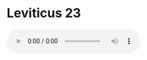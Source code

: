 # Leviticus 23

<audio controls>
  <source src="https://openbible.com/audio/hays/BSB_03_Lev_023_H.mp3" type="audio/mp3" />
  <a href="https://openbible.com/audio/hays/BSB_03_Lev_023_H.mp3" download="https://openbible.com/audio/hays/BSB_03_Lev_023_H.mp3">Download MP3 audio</a>.
</audio>

<!--@include: @/bible/translations/bsb/03_lev/verses/023.md-->